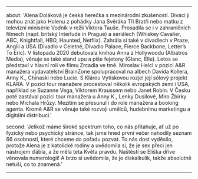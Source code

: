 ---

about: 'Alena Doláková je česká herečka s mezinárodní zkušeností. Diváci ji mohou znát jako Holenu z pohádky Jana Svěráka Tři Bratři nebo matku z televizní minisérie Vodník v režii Viktora Tauše. Prosadila se i v zahraničních filmech (např. britský Interlude in Prague) a seriálech (Whiskey Cavalier, ABC, Knightfall, HBO, Haunted, Netflix). Zahrála si také v divadlech v Praze, Anglii a USA (Divadlo v Celetné, Divadlo Palace, Fierce Backbone, Letter’s To Eric).
V listopadu 2020 debutovala knihou Anna z Hollywoodu (Albatros Media), věnuje se také stand upu a píše fejetony (Glanc, Elle). Letos se představí v hlavní roli ve filmu Zrcadla ve tmě. Miroslav Helcl v pozici A&R manažera vydavatelství BrainZone spolupracoval na albech Davida Kollera, Anny K., Chinaski nebo Lucie. S Klárou Vytiskovou rozjel její sólový projekt KLARA.
V pozici tour manažere procestoval několik evropských zemí i USA, například se Suzanne Vega, Viktorem Kraussem nebo Janet Robin. V Česku poté zastával pozici tour manažera u Anny K., Lenky Dusilové, Miro Žbirky nebo Michala Hrůzy. Mezitím se přesunul i do role manažera a booking agenta. Kromě A&R se věnuje také rozvoji umělců, hudebnímu marketingu a digitální distribuci.'

second: 'Jelikož máme široké spektrum toho, co nás přitahuje, ať už po fyzický nebo psychický stránce, tak jsme hned první večer nahodily seznam 66 osobností, které chceme do pořadu pozvat. To nás dost vyděsilo, protože Alena je z katolické rodiny a uvědomila si, že je sex přeci jen nástrojem ďábla, a že měla teta Květa pravdu. Naštěstí se Eliška dříve věnovala numerologii! A brzo si uvědomila, že je diskalkulik, takže absolutně netuší, co to znamená.'

---